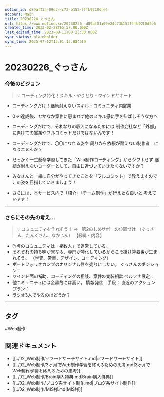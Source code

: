 ```yaml
---
notion_id: d89af81a-09e2-4c73-b152-fffb9210dfe6
account: Main
title: 20230226_ぐっさん
url: https://www.notion.so/20230226_-d89af81a09e24c73b152fffb9210dfe6
created_time: 2023-02-28T05:57:00.000Z
last_edited_time: 2023-09-11T00:25:00.000Z
sync_status: placeholder
sync_time: 2025-07-12T15:01:15.084519
---
```

# 20230226_ぐっさん

### 今後のビジョン
> 💡 コーディング特化！スキル・やりとり・マインドサポート
- コーディングだけ！継続耐えないスキル・コミュニティ内営業
- 0→1達成後、なかなか案件に恵まれず他のスキル感に手を伸ばしそうな方へ

- コーディングだけで、それなりの収入になるためには
制作会社など「外部」に向けての営業やフルコミットだけではないんです！
- コーディングだけで、〇〇になれる姿や
周りから依頼が耐えない制作者　になりませんか？
- せっかく一生懸命学習してきた「Web制作コーディング」からシフトせず
継続が耐えないコーダーとして、自由に近づいていきたくないですか？

- みなさんと一緒に自分がやってきたことを「フルコミット」で教えますので
この姿を目指していきましょう！
- さらには、本サービス内で「紹介」「チーム制作」が行えたら良いと
考えています！

---
### さらにその先の考え…
> 💡 コミュニティを作れそう！
→　第2のしめサポ　の位置づけ
（ぐっさん、たんくさん、なかじん）
【経緯・内容】
- 昨今のコミュニティは「複数人」で運営している。
- それぞれの持ち味が異なる、専門が特化しているからこそ掛け算要素が生まれそう。
（学習、営業、デザイン、コーディング）
- ポートフォリオカンプのオリジナル性を売りにしたい。
ぐっさんのポジション：
- マインド面の補助、コーディングの相談、案件の実装相談
ペルソナ設定：
- 他コミュニティには金額的には高い。
情報発信　手段：
直近のアクションプラン：
- ラジオ3人でやるのはどうか？
---

## タグ

#Web制作 

## 関連ドキュメント

- [[../02_Web制作/✅フードサーチサイト.md|✅フードサーチサイト]]
- [[../02_Web制作/3ヶ月でWeb制作学習を終えるための思考.md|3ヶ月でWeb制作学習を終えるための思考]]
- [[../02_Web制作/Brain購入特典.md|Brain購入特典]]
- [[../02_Web制作/ブログ系サイト制作.md|ブログ系サイト制作]]
- [[../02_Web制作/MIS様.md|MIS様]]
